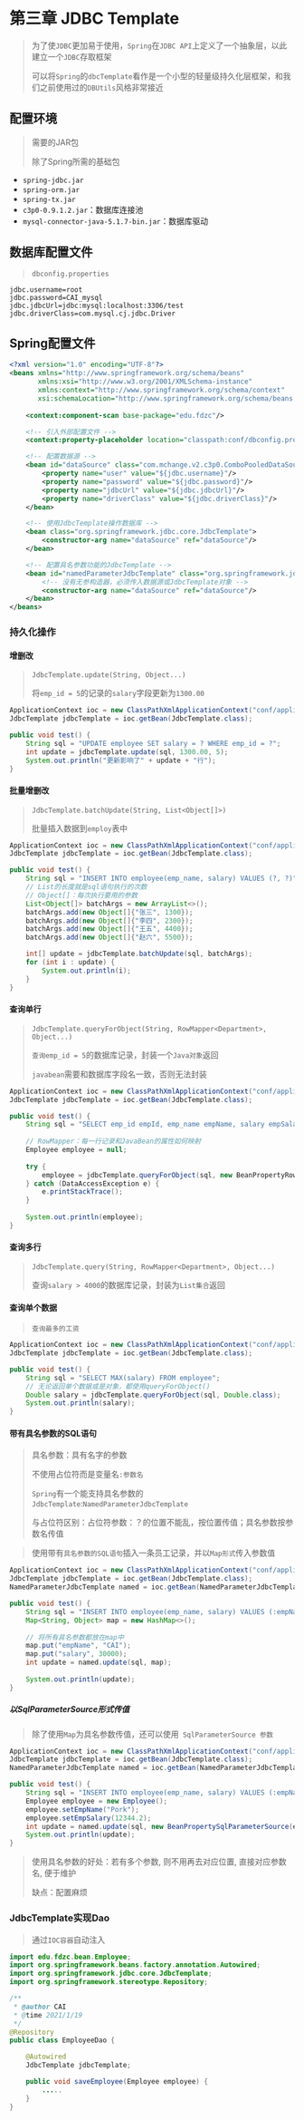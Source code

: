 # 第三章 JDBC Template

> 为了使`JDBC`更加易于使用，`Spring`在`JDBC API`上定义了一个抽象层，以此建立一个`JDBC`存取框架
>
> 可以将`Spring`的`dbcTemplate`看作是一个小型的轻量级持久化层框架，和我们之前使用过的`DBUtils`风格非常接近

## 配置环境

> 需要的JAR包
>
> 除了Spring所需的基础包

+ `spring-jdbc.jar`
+ `spring-orm.jar`
+ `spring-tx.jar`
+ `c3p0-0.9.1.2.jar`：数据库连接池
+ `mysql-connector-java-5.1.7-bin.jar`：数据库驱动

## 数据库配置文件

> `dbconfig.properties`

``` properties
jdbc.username=root
jdbc.password=CAI_mysql
jdbc.jdbcUrl=jdbc:mysql:localhost:3306/test
jdbc.driverClass=com.mysql.cj.jdbc.Driver
```

## Spring配置文件

``` xml
<?xml version="1.0" encoding="UTF-8"?>
<beans xmlns="http://www.springframework.org/schema/beans"
       xmlns:xsi="http://www.w3.org/2001/XMLSchema-instance"
       xmlns:context="http://www.springframework.org/schema/context"
       xsi:schemaLocation="http://www.springframework.org/schema/beans http://www.springframework.org/schema/beans/spring-beans.xsd http://www.springframework.org/schema/context http://www.springframework.org/schema/context/spring-context.xsd">
    
    <context:component-scan base-package="edu.fdzc"/>

    <!-- 引入外部配置文件 -->
    <context:property-placeholder location="classpath:conf/dbconfig.properties"/>

    <!-- 配置数据源 -->
    <bean id="dataSource" class="com.mchange.v2.c3p0.ComboPooledDataSource">
        <property name="user" value="${jdbc.username}"/>
        <property name="password" value="${jdbc.password}"/>
        <property name="jdbcUrl" value="${jdbc.jdbcUrl}"/>
        <property name="driverClass" value="${jdbc.driverClass}"/>
    </bean>

    <!-- 使用JdbcTemplate操作数据库 -->
    <bean class="org.springframework.jdbc.core.JdbcTemplate">
        <constructor-arg name="dataSource" ref="dataSource"/>
    </bean>

    <!-- 配置具名参数功能的JdbcTemplate -->
    <bean id="namedParameterJdbcTemplate" class="org.springframework.jdbc.core.namedparam.NamedParameterJdbcTemplate">
        <!-- 没有无参构造器，必须传入数据源或JdbcTemplate对象 -->
        <constructor-arg name="dataSource" ref="dataSource"/>
    </bean>
</beans>
```

### 持久化操作

#### 增删改

> `JdbcTemplate.update(String, Object...)`
>
> 将`emp_id = 5`的记录的`salary`字段更新为`1300.00`

``` java
ApplicationContext ioc = new ClassPathXmlApplicationContext("conf/applicationContext.xml");
JdbcTemplate jdbcTemplate = ioc.getBean(JdbcTemplate.class);

public void test() {
    String sql = "UPDATE employee SET salary = ? WHERE emp_id = ?";
    int update = jdbcTemplate.update(sql, 1300.00, 5);
    System.out.println("更新影响了" + update + "行");
}
```

#### 批量增删改

> `JdbcTemplate.batchUpdate(String, List<Object[]>)`
>
> 批量插入数据到`employ`表中

``` java
ApplicationContext ioc = new ClassPathXmlApplicationContext("conf/applicationContext.xml");
JdbcTemplate jdbcTemplate = ioc.getBean(JdbcTemplate.class);

public void test() {
    String sql = "INSERT INTO employee(emp_name, salary) VALUES (?, ?)";
    // List的长度就是sql语句执行的次数
    // Object[]：每次执行要用的参数
    List<Object[]> batchArgs = new ArrayList<>();
    batchArgs.add(new Object[]{"张三", 1300});
    batchArgs.add(new Object[]{"李四", 2300});
    batchArgs.add(new Object[]{"王五", 4400});
    batchArgs.add(new Object[]{"赵六", 5500});

    int[] update = jdbcTemplate.batchUpdate(sql, batchArgs);
    for (int i : update) {
        System.out.println(i);
    }
}
```

#### 查询单行

> `JdbcTemplate.queryForObject(String, RowMapper<Department>, Object...)`
>
> `查询emp_id = 5`的数据库记录，封装一个`Java对象`返回
>
> `javabean`需要和数据库字段名一致，否则无法封装

``` java
ApplicationContext ioc = new ClassPathXmlApplicationContext("conf/applicationContext.xml");
JdbcTemplate jdbcTemplate = ioc.getBean(JdbcTemplate.class);

public void test() {
    String sql = "SELECT emp_id empId, emp_name empName, salary empSalary FROM employee WHERE emp_id = ?";
     
    // RowMapper：每一行记录和JavaBean的属性如何映射
    Employee employee = null;
    
    try {
        employee = jdbcTemplate.queryForObject(sql, new BeanPropertyRowMapper<>(Employee.class), 5);
    } catch (DataAccessException e) {
        e.printStackTrace();
    }
    
    System.out.println(employee);
}
```

#### 查询多行

> `JdbcTemplate.query(String, RowMapper<Department>, Object...)`
>
> 查询`salary > 4000`的数据库记录，封装为`List集合`返回

#### 查询单个数据

> `查询最多的工资`

``` java
ApplicationContext ioc = new ClassPathXmlApplicationContext("conf/applicationContext.xml");
JdbcTemplate jdbcTemplate = ioc.getBean(JdbcTemplate.class);

public void test() {
    String sql = "SELECT MAX(salary) FROM employee";
    // 无论返回单个数据或是对象，都使用queryForObject()
    Double salary = jdbcTemplate.queryForObject(sql, Double.class);
    System.out.println(salary);
}
```

#### 带有具名参数的SQL语句

> 具名参数：具有名字的参数
>
> 不使用占位符而是变量名`:参数名`
>
> `Spring`有一个能支持具名参数的`JdbcTemplate`:`NamedParameterJdbcTemplate`
>
> 与占位符区别：占位符参数：？的位置不能乱，按位置传值；具名参数按参数名传值

> 使用带有`具名参数的SQL语句`插入一条员工记录，并以`Map形式`传入参数值

``` java
ApplicationContext ioc = new ClassPathXmlApplicationContext("conf/applicationContext.xml");
JdbcTemplate jdbcTemplate = ioc.getBean(JdbcTemplate.class);
NamedParameterJdbcTemplate named = ioc.getBean(NamedParameterJdbcTemplate.class);

public void test() {
    String sql = "INSERT INTO employee(emp_name, salary) VALUES (:empName, :salary)";
    Map<String, Object> map = new HashMap<>();
    
    // 将所有具名参数都放在map中
    map.put("empName", "CAI");
    map.put("salary", 30000);
    int update = named.update(sql, map);
    
    System.out.println(update);
}
```

##### 以SqlParameterSource形式传值

> 除了使用`Map`为具名参数传值，还可以使用` SqlParameterSource 参数`

``` java
ApplicationContext ioc = new ClassPathXmlApplicationContext("conf/applicationContext.xml");
JdbcTemplate jdbcTemplate = ioc.getBean(JdbcTemplate.class);
NamedParameterJdbcTemplate named = ioc.getBean(NamedParameterJdbcTemplate.class);

public void test() {
    String sql = "INSERT INTO employee(emp_name, salary) VALUES (:empName, :empSalary)";
    Employee employee = new Employee();
    employee.setEmpName("Pork");
    employee.setEmpSalary(12344.2);
    int update = named.update(sql, new BeanPropertySqlParameterSource(employee));
    System.out.println(update);
}
```

> 使用具名参数的好处：若有多个参数, 则不用再去对应位置, 直接对应参数名, 便于维护
>
> 缺点：配置麻烦

### JdbcTemplate实现Dao

> 通过`IOC容器`自动注入

``` java
import edu.fdzc.bean.Employee;
import org.springframework.beans.factory.annotation.Autowired;
import org.springframework.jdbc.core.JdbcTemplate;
import org.springframework.stereotype.Repository;

/**
 * @author CAI
 * @time 2021/1/19
 */
@Repository
public class EmployeeDao {

    @Autowired
    JdbcTemplate jdbcTemplate;

    public void saveEmployee(Employee employee) {
        .....
    }
}
```

